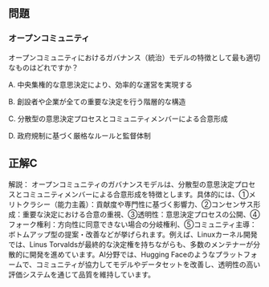 ## 問題
### オープンコミュニティ
オープンコミュニティにおけるガバナンス（統治）モデルの特徴として最も適切なものはどれですか？

A. 中央集権的な意思決定により、効率的な運営を実現する

B. 創設者や企業が全ての重要な決定を行う階層的な構造

C. 分散型の意思決定プロセスとコミュニティメンバーによる合意形成

D. 政府規制に基づく厳格なルールと監督体制

## 正解C

解説：
オープンコミュニティのガバナンスモデルは、分散型の意思決定プロセスとコミュニティメンバーによる合意形成を特徴とします。具体的には、①メリトクラシー（能力主義）：貢献度や専門性に基づく影響力、②コンセンサス形成：重要な決定における合意の重視、③透明性：意思決定プロセスの公開、④フォーク権利：方向性に同意できない場合の分岐権利、⑤コミュニティ主導：ボトムアップ型の提案・改善などが挙げられます。例えば、Linuxカーネル開発では、Linus Torvaldsが最終的な決定権を持ちながらも、多数のメンテナーが分散的に開発を進めています。AI分野では、Hugging Faceのようなプラットフォームで、コミュニティが協力してモデルやデータセットを改善し、透明性の高い評価システムを通じて品質を維持しています。 
